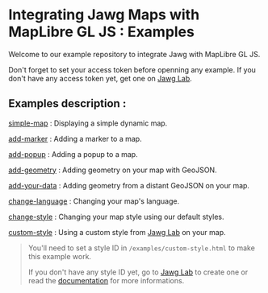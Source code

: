 # Integrating Jawg Maps with MapLibre GL JS : Examples

Welcome to our example repository to integrate Jawg with MapLibre GL JS.

Don't forget to set your access token before openning any example.
If you don't have any access token yet, get one on [Jawg Lab](https://jawg.io/lab).

## Examples description :

[simple-map](./examples/simple-map.html) : Displaying a simple dynamic map.

[add-marker](./examples/add-marker.html) : Adding a marker to a map.

[add-popup](./examples/add-popup.html) : Adding a popup to a map.

[add-geometry](./examples/add-geometry.html) : Adding geometry on your map with GeoJSON.

[add-your-data](./examples/add-your-data.html) : Adding geometry from a distant GeoJSON on your map.

[change-language](./examples/change-language.html) : Changing your map's language.

[change-style](./examples/change-style.html) : Changing your map style using our default styles.

[custom-style](./examples/custom-style.html) : Using a custom style from [Jawg Lab](https://jawg.io/lab) on your map.

> You'll need to set a style ID in `/examples/custom-style.html` to make this example work.
>
> If you don't have any style ID yet, go to [Jawg Lab](https://jawg.io/lab/styles) to create one or read the [documentation](https://jawg.io/docs/maps#get-custom-style-id) for more informations.
